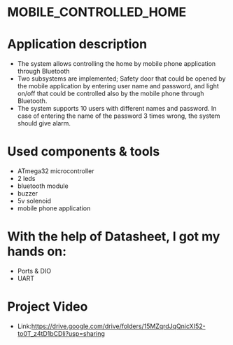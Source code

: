 # MOBILE_CONTROLLED_HOME

# Application description
- The system allows controlling the home by mobile phone application through Bluetooth
- Two subsystems are implemented; Safety door that could be opened by the mobile application by 
  entering user name and password, and light on/off that could be controlled also by the mobile 
  phone through Bluetooth.
- The system supports 10 users with different names and password. In case of entering the
   name of the password 3 times wrong, the system should give alarm.
   
# Used components & tools
 - ATmega32 microcontroller 
 - 2 leds
 - bluetooth module
 - buzzer
 - 5v solenoid
 - mobile phone application

# With the help of Datasheet, I got my hands on:
 - Ports & DIO
 - UART
# Project Video
- Link:https://drive.google.com/drive/folders/15MZqrdJqQnicXI52-to0T_z4tD1bCDli?usp=sharing
